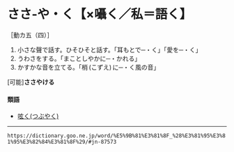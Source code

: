 # ささ‐や・く【×囁く／私＝語く】

［動カ五（四）］
1. 小さな聲で話す。ひそひそと話す。「耳もとで─・く」「愛を─・く」
2. うわさをする。「まことしやかに─・かれる」
3. かすかな音を立てる。「梢 (こずえ) に─・く風の音」
    

\[可能\]**ささやける**

#### 類語

-   [呟く(つぶやく)](https://dictionary.goo.ne.jp/word/%E5%91%9F%E3%81%8F/#jn-148000)

---
`https://dictionary.goo.ne.jp/word/%E5%9B%81%E3%81%8F_%28%E3%81%95%E3%81%95%E3%82%84%E3%81%8F%29/#jn-87573`